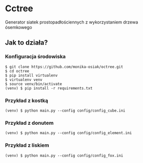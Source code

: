 # Cctree
Generator siatek prostopadłościennych z wykorzystaniem drzewa ósemkowego

## Jak to działa?
### Konfiguracja środowiska
```
$ git clone https://github.com/monika-osiak/octree.git
$ cd octree
$ pip install virtualenv
$ virtualenv venv
$ source venv/bin/activate
(venv) $ pip install -r requirements.txt
```
### Przykład z kostką
```
(venv) $ python main.py --config config/config_cube.ini
```
### Przykład z donutem
```
(venv) $ python main.py --config config/config_element.ini
```
### Przykład z liskiem
```
(venv) $ python main.py --config config/config_fox.ini
```